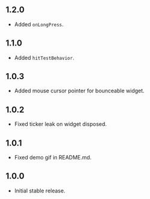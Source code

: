## 1.2.0

- Added `onLongPress`.

## 1.1.0

- Added `hitTestBehavior`.

## 1.0.3

- Added mouse cursor pointer for bounceable widget.

## 1.0.2

- Fixed ticker leak on widget disposed.

## 1.0.1

- Fixed demo gif in README.md.

## 1.0.0

- Initial stable release.

